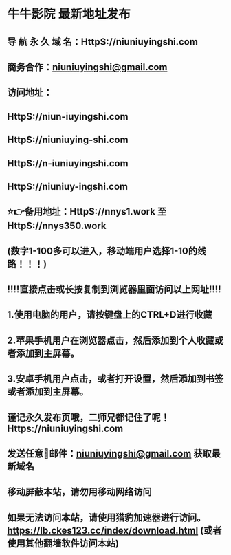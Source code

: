 # 牛牛影院 最新地址发布 
## 导 航 永 久 域 名：HttpS://niuniuyingshi.com
## 商务合作：niuniuyingshi@gmail.com
## 访问地址：
## HttpS://niun-iuyingshi.com
## HttpS://niuniuying-shi.com
## HttpS://n-iuniuyingshi.com
## HttpS://niuniuy-ingshi.com
##
## ⭐️👉备用地址：HttpS://nnys1.work  至 HttpS://nnys350.work 
## (数字1-100多可以进入，移动端用户选择1-10的线路！！！)
## 
## ‼️‼️直接点击或长按复制到浏览器里面访问以上网址‼️‼️ 
##
##
## 1.使用电脑的用户，请按键盘上的CTRL+D进行收藏
## 2.苹果手机用户在浏览器点击，然后添加到个人收藏或者添加到主屏幕。
## 3.安卓手机用户点击，或者打开设置，然后添加到书签或者添加到主屏幕。
##
## 谨记永久发布页哦，二师兄都记住了呢！Https://niuniuyingshi.com

## 发送任意📧邮件：niuniuyingshi@gmail.com 获取最新域名
##
## **移动屏蔽本站，请勿用移动网络访问**
## 如果无法访问本站，请使用猎豹加速器进行访问。https://lb.ckes123.cc/index/download.html  (或者使用其他翻墙软件访问本站)
##



